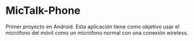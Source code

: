 # MicTalk-Phone
Primer proyecto en Android. Esta aplicación tiene como objetivo usar el micrófono del móvil como un micrófono normal con una conexión wireless. 
